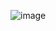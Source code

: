 ![image](https://github.com/Akshat4756/ProjectManagementSyste-Desktop-Application-using-Winforms-/assets/100028672/1734c92c-bfd9-40ed-a137-af692751dddd)
